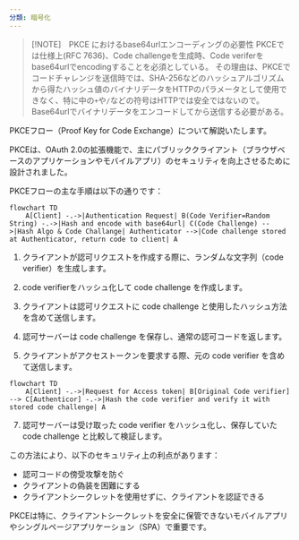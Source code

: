 ```yaml
---
分類: 暗号化
---
```

>[!NOTE]　PKCE におけるbase64urlエンコーディングの必要性
>PKCEでは仕様上(RFC 7636)、Code challengeを生成時、Code veriferをbase64urlでencodingすることを必須としている。
>その理由は、PKCEでコードチャレンジを送信時では、SHA-256などのハッシュアルゴリズムから得たハッシュ値のバイナリデータをHTTPのパラメータとして使用できなく、特に中の`+`や`/`などの符号はHTTPでは安全ではないので。
>Base64urlでバイナリデータをエンコードしてから送信する必要がある。

PKCEフロー（Proof Key for Code Exchange）について解説いたします。

PKCEは、OAuth 2.0の拡張機能で、主にパブリッククライアント（ブラウザベースのアプリケーションやモバイルアプリ）のセキュリティを向上させるために設計されました。

PKCEフローの主な手順は以下の通りです：
```mermaid
flowchart TD
	A[Client] -.->|Authentication Request| B(Code Verifier=Random String) -.->|Hash and encode with base64url| C(Code Challenge) -->|Hash Algo & Code Challange| Authenticator -->|Code challenge stored at Authenticator, return code to client| A
```

1. クライアントが認可リクエストを作成する際に、ランダムな文字列（code verifier）を生成します。

2. code verifierをハッシュ化して code challenge を作成します。

3. クライアントは認可リクエストに code challenge と使用したハッシュ方法を含めて送信します。

4. 認可サーバーは code challenge を保存し、通常の認可コードを返します。

5. クライアントがアクセストークンを要求する際、元の code verifier を含めて送信します。
```mermaid
flowchart TD
	A[Client] -.->|Request for Access token| B[Original Code verifier] --> C[Authenticor] -.->|Hash the code verifier and verify it with stored code challenge| A
```

7. 認可サーバーは受け取った code verifier をハッシュ化し、保存していた code challenge と比較して検証します。

この方法により、以下のセキュリティ上の利点があります：

- 認可コードの傍受攻撃を防ぐ
- クライアントの偽装を困難にする
- クライアントシークレットを使用せずに、クライアントを認証できる

PKCEは特に、クライアントシークレットを安全に保管できないモバイルアプリやシングルページアプリケーション（SPA）で重要です。

